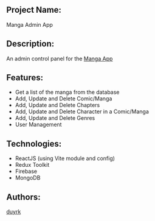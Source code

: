 <h2>Project Name:</h2>
<p>Manga Admin App</p>
<h2>Description:</h2>
<p>An admin control panel for the <a href="https://github.com/duyrk/MangaApp">Manga App</a></p>
<h2>Features:</h2>
<ul>
  <li>Get a list of the manga from the database</li>
  <li>Add, Update and Delete Comic/Manga </li>
  <li>Add, Update and Delete Chapters</li>
  <li>Add, Update and Delete Character in a Comic/Manga</li>
  <li>Add, Update and Delete Genres</li>
  <li>User Management</li>
</ul>
<h2>Technologies:</h2>
<ul>
  <li>ReactJS (using Vite module and config) </li>
  <li>Redux Toolkit</li>
  <li>Firebase</li>
  <li>MongoDB</li>
</ul>
<h2>Authors:</h2>
<p><a href="https://github.com/duyrk">duyrk</a></p>



